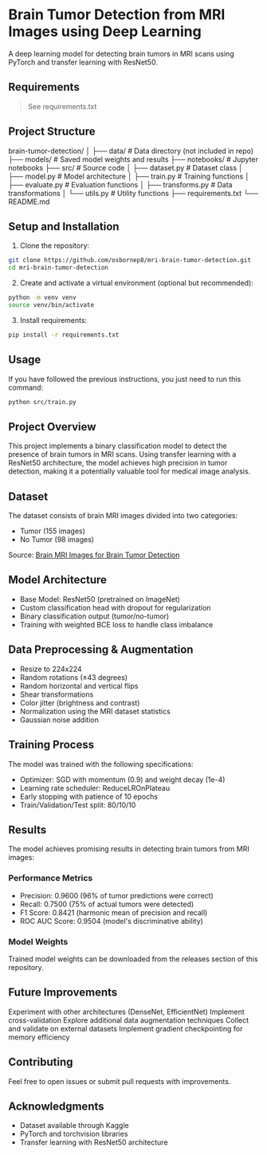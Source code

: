 # Brain Tumor Detection from MRI Images using Deep Learning

A deep learning model for detecting brain tumors in MRI scans using PyTorch and transfer learning with ResNet50.

## Requirements

> See requirements.txt

## Project Structure

brain-tumor-detection/
│
├── data/ # Data directory (not included in repo)
├── models/ # Saved model weights and results
├── notebooks/ # Jupyter notebooks
├── src/ # Source code
│ ├── dataset.py # Dataset class
│ ├── model.py # Model architecture
│ ├── train.py # Training functions
│ ├── evaluate.py # Evaluation functions
│ ├── transforms.py # Data transformations
│ └── utils.py # Utility functions
├── requirements.txt
└── README.md

## Setup and Installation

1. Clone the repository:

```bash
git clone https://github.com/osbornep8/mri-brain-tumor-detection.git
cd mri-brain-tumor-detection
```

2. Create and activate a virtual environment (optional but recommended):

```bash
python -m venv venv
source venv/bin/activate
```

3. Install requirements:

```bash
pip install -r requirements.txt
```

## Usage
If you have followed the previous instructions, you just need to run this command:

```bash
python src/train.py
```

## Project Overview

This project implements a binary classification model to detect the presence of brain tumors in MRI scans. Using transfer learning with a ResNet50 architecture, the model achieves high precision in tumor detection, making it a potentially valuable tool for medical image analysis.

## Dataset

The dataset consists of brain MRI images divided into two categories:

- Tumor (155 images)
- No Tumor (98 images)

Source: [Brain MRI Images for Brain Tumor Detection](https://www.kaggle.com/datasets/navoneel/brain-mri-images-for-brain-tumor-detection)

## Model Architecture

- Base Model: ResNet50 (pretrained on ImageNet)
- Custom classification head with dropout for regularization
- Binary classification output (tumor/no-tumor)
- Training with weighted BCE loss to handle class imbalance

## Data Preprocessing & Augmentation

- Resize to 224x224
- Random rotations (±43 degrees)
- Random horizontal and vertical flips
- Shear transformations
- Color jitter (brightness and contrast)
- Normalization using the MRI dataset statistics
- Gaussian noise addition

## Training Process

The model was trained with the following specifications:

- Optimizer: SGD with momentum (0.9) and weight decay (1e-4)
- Learning rate scheduler: ReduceLROnPlateau
- Early stopping with patience of 10 epochs
- Train/Validation/Test split: 80/10/10

## Results

The model achieves promising results in detecting brain tumors from MRI images:

### Performance Metrics

- Precision: 0.9600 (96% of tumor predictions were correct)
- Recall: 0.7500 (75% of actual tumors were detected)
- F1 Score: 0.8421 (harmonic mean of precision and recall)
- ROC AUC Score: 0.9504 (model's discriminative ability)

### Model Weights

Trained model weights can be downloaded from the releases section of this repository.

## Future Improvements

Experiment with other architectures (DenseNet, EfficientNet)
Implement cross-validation
Explore additional data augmentation techniques
Collect and validate on external datasets
Implement gradient checkpointing for memory efficiency

## Contributing

Feel free to open issues or submit pull requests with improvements.

## Acknowledgments

- Dataset available through Kaggle
- PyTorch and torchvision libraries
- Transfer learning with ResNet50 architecture
